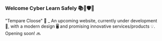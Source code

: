 ### Welcome Cyber Learn Safely 📚🔐🛡👋


"Tempare Cloose" 🚧 _ An upcoming website, currently under development 🔧, with a modern design 🖥️ and promising innovative services/products 💡. Opening soon! 🔜


<!--
**CyberLearnSafely/cyberlearnsafely** is a ✨ _special_ ✨ repository because its `README.md` (this file) appears on your GitHub profile.

Here are some ideas to get you started:

- 🔭 I’m currently working on ...
- 🌱 I’m currently learning ...
- 👯 I’m looking to collaborate on ...
- 🤔 I’m looking for help with ...
- 💬 Ask me about ...
- 📫 How to reach me: ...
- 😄 Pronouns: ...
- ⚡ Fun fact: ...
-->
